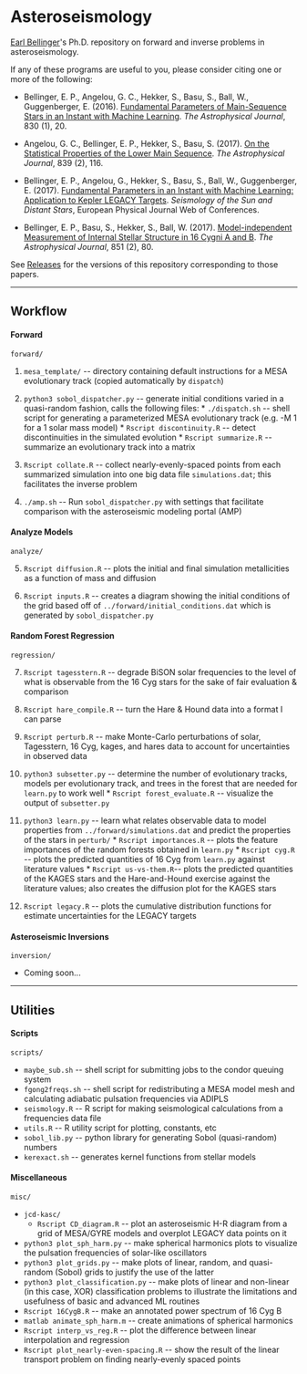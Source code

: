 # Asteroseismology
[Earl Bellinger](http://earlbellinger.com)'s Ph.D. repository on forward and inverse problems in asteroseismology. 

If any of these programs are useful to you, please consider citing one or more of the following:

  * Bellinger, E. P., Angelou, G. C., Hekker, S., Basu, S., Ball, W., Guggenberger, E. (2016). [Fundamental Parameters of Main-Sequence Stars in an Instant with Machine Learning](http://adsabs.harvard.edu/abs/2016ApJ...830...31B). *The Astrophysical Journal*, 830 (1), 20.

  * Angelou, G. C., Bellinger, E. P., Hekker, S., Basu, S. (2017). [On the Statistical Properties of the Lower Main Sequence](http://adsabs.harvard.edu/abs/2017ApJ...839..116A). *The Astrophysical Journal*, 839 (2), 116.

  * Bellinger, E. P., Angelou, G., Hekker, S., Basu, S., Ball, W., Guggenberger, E. (2017). [Fundamental Parameters in an Instant with Machine Learning: Application to Kepler LEGACY Targets](http://adsabs.harvard.edu/abs/2017EPJWC.16005003B). *Seismology of the Sun and Distant Stars*, European Physical Journal Web of Conferences.
  
  * Bellinger, E. P., Basu, S., Hekker, S., Ball, W. (2017). [Model-independent Measurement of Internal Stellar Structure in 16 Cygni A and B](http://adsabs.harvard.edu/abs/2017ApJ...851...80B). *The Astrophysical Journal*, 851 (2), 80. 

See [Releases](https://github.com/earlbellinger/asteroseismology/releases) for the versions of this repository corresponding to those papers. 

---

## Workflow 

#### Forward 

`forward/`
  1. `mesa_template/` -- directory containing default instructions for a MESA evolutionary track (copied automatically by `dispatch`)
  
  
  2. `python3 sobol_dispatcher.py` -- generate initial conditions varied in a quasi-random fashion, calls the following files:
    * `./dispatch.sh` -- shell script for generating a parameterized MESA evolutionary track (e.g. -M 1 for a 1 solar mass model) 
    * `Rscript discontinuity.R` -- detect discontinuities in the simulated evolution 
    * `Rscript summarize.R` -- summarize an evolutionary track into a matrix 
    
    
  3. `Rscript collate.R` -- collect nearly-evenly-spaced points from each summarized simulation into one big data file `simulations.dat`; this facilitates the inverse problem
  
  
  4. `./amp.sh` -- Run `sobol_dispatcher.py` with settings that facilitate comparison with the asteroseismic modeling portal (AMP)



#### Analyze Models 

`analyze/`

  5. `Rscript diffusion.R` -- plots the initial and final simulation metallicities as a function of mass and diffusion
  
  
  6. `Rscript inputs.R` -- creates a diagram showing the initial conditions of the grid based off of `../forward/initial_conditions.dat` which is generated by `sobol_dispatcher.py`


#### Random Forest Regression 

`regression/`

  7. `Rscript tagesstern.R` -- degrade BiSON solar frequencies to the level of what is observable from the 16 Cyg stars for the sake of fair evaluation & comparison 

  8. `Rscript hare_compile.R` -- turn the Hare & Hound data into a format I can parse 
  
  9. `Rscript perturb.R` -- make Monte-Carlo perturbations of solar, Tagesstern, 16 Cyg, kages, and hares data to account for uncertainties in observed data 
  
  10. `python3 subsetter.py` -- determine the number of evolutionary tracks, models per evolutionary track, and trees in the forest that are needed for `learn.py` to work well 
    * `Rscript forest_evaluate.R` -- visualize the output of `subsetter.py`
  
  11. `python3 learn.py` -- learn what relates observable data to model properties from `../forward/simulations.dat` and predict the properties of the stars in `perturb/`
    * `Rscript importances.R` -- plots the feature importances of the random forests obtained in `learn.py`
    * `Rscript cyg.R` -- plots the predicted quantities of 16 Cyg from `learn.py` against literature values 
    * `Rscript us-vs-them.R`-- plots the predicted quantities of the KAGES stars and the Hare-and-Hound exercise against the literature values; also creates the diffusion plot for the KAGES stars 
  
  12. `Rscript legacy.R` -- plots the cumulative distribution functions for estimate uncertainties for the LEGACY targets

#### Asteroseismic Inversions 

`inversion/`

  * Coming soon...

---

## Utilities 

#### Scripts

`scripts/`
- `maybe_sub.sh` -- shell script for submitting jobs to the condor queuing system 
- `fgong2freqs.sh` -- shell script for redistributing a MESA model mesh and calculating adiabatic pulsation frequencies via ADIPLS 
- `seismology.R` -- R script for making seismological calculations from a frequencies data file 
- `utils.R` -- R utility script for plotting, constants, etc 
- `sobol_lib.py` -- python library for generating Sobol (quasi-random) numbers 
- `kerexact.sh` -- generates kernel functions from stellar models 

#### Miscellaneous

`misc/`
- `jcd-kasc/`
  * `Rscript CD_diagram.R` -- plot an asteroseismic H-R diagram from a grid of MESA/GYRE models and overplot LEGACY data points on it 
- `python3 plot_sph_harm.py` -- make spherical harmonics plots to visualize the pulsation frequencies of solar-like oscillators
- `python3 plot_grids.py` -- make plots of linear, random, and quasi-random (Sobol) grids to justify the use of the latter 
- `python3 plot_classification.py` -- make plots of linear and non-linear (in this case, XOR) classification problems to illustrate the limitations and usefulness of basic and advanced ML routines 
- `Rscript 16CygB.R` -- make an annotated power spectrum of 16 Cyg B
- `matlab animate_sph_harm.m` -- create animations of spherical harmonics 
- `Rscript interp_vs_reg.R` -- plot the difference between linear interpolation and regression
- `Rscript plot_nearly-even-spacing.R` -- show the result of the linear transport problem on finding nearly-evenly spaced points


